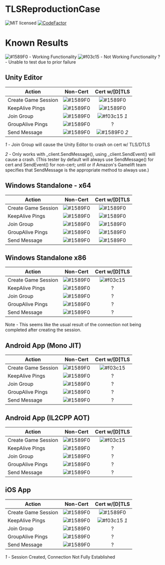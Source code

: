 # TLSReproductionCase
![MIT licensed](https://img.shields.io/badge/license-MIT-blue.svg)
[![CodeFactor](https://www.codefactor.io/repository/github/skytech6/awsrealtimetlstester/badge/master)](https://www.codefactor.io/repository/github/skytech6/awsrealtimetlstester/overview/master)
 
# Known Results
![#1589F0](https://via.placeholder.com/15/1589F0/000000?text=+) - Working Functionality
![#f03c15](https://via.placeholder.com/15/f03c15/000000?text=+) - Not Working Functionality
? - Unable to test due to prior failure

## Unity Editor

|**Action** | **Non-Cert** | **Cert w/[D]TLS** |
| ----- |:-------:|:---:|
|Create Game Session | ![#1589F0](https://via.placeholder.com/15/1589F0/000000?text=+) | ![#1589F0](https://via.placeholder.com/15/1589F0/000000?text=+) |
|KeepAlive Pings | ![#1589F0](https://via.placeholder.com/15/1589F0/000000?text=+) | ![#1589F0](https://via.placeholder.com/15/1589F0/000000?text=+) |
|Join Group | ![#1589F0](https://via.placeholder.com/15/1589F0/000000?text=+) | ![#f03c15](https://via.placeholder.com/15/f03c15/000000?text=+) *1* |
|GroupAlive Pings | ![#1589F0](https://via.placeholder.com/15/1589F0/000000?text=+) | ? |
|Send Message | ![#1589F0](https://via.placeholder.com/15/1589F0/000000?text=+) | ![#1589F0](https://via.placeholder.com/15/1589F0/000000?text=+) *2* |

*1* - Join Group will cause the Unity Editor to crash on cert w/ TLS/DTLS

*2* - Only works with _client.SendMessage(), using _client.SendEvent() will cause a crash. (This tester by default will always use SendMessage() for cert and SendEvent() for non-cert; until or if Amazon's Gamelift team specifies that SendMessage is the appropriate method to always use.) 

## Windows Standalone - x64

|**Action** | **Non-Cert** | **Cert w/[D]TLS** |
| ----- |:-------:|:---:|
|Create Game Session | ![#1589F0](https://via.placeholder.com/15/1589F0/000000?text=+) | ![#1589F0](https://via.placeholder.com/15/1589F0/000000?text=+) |
|KeepAlive Pings | ![#1589F0](https://via.placeholder.com/15/1589F0/000000?text=+) | ![#1589F0](https://via.placeholder.com/15/1589F0/000000?text=+) |
|Join Group | ![#1589F0](https://via.placeholder.com/15/1589F0/000000?text=+) | ![#1589F0](https://via.placeholder.com/15/1589F0/000000?text=+) |
|GroupAlive Pings | ![#1589F0](https://via.placeholder.com/15/1589F0/000000?text=+) | ![#1589F0](https://via.placeholder.com/15/1589F0/000000?text=+) |
|Send Message | ![#1589F0](https://via.placeholder.com/15/1589F0/000000?text=+) | ![#1589F0](https://via.placeholder.com/15/1589F0/000000?text=+) |


## Windows Standalone x86

|**Action** | **Non-Cert** | **Cert w/[D]TLS** |
| ----- |:-------:|:---:|
|Create Game Session | ![#1589F0](https://via.placeholder.com/15/1589F0/000000?text=+) | ![#f03c15](https://via.placeholder.com/15/f03c15/000000?text=+) |
|KeepAlive Pings | ![#1589F0](https://via.placeholder.com/15/1589F0/000000?text=+) | ? |
|Join Group | ![#1589F0](https://via.placeholder.com/15/1589F0/000000?text=+) | ? |
|GroupAlive Pings | ![#1589F0](https://via.placeholder.com/15/1589F0/000000?text=+) | ? |
|Send Message | ![#1589F0](https://via.placeholder.com/15/1589F0/000000?text=+) | ? |

Note - This seems like the usual result of the connection not being completed after creating the session. 

## Android App (Mono JIT)

|**Action** | **Non-Cert** | **Cert w/[D]TLS** |
| ----- |:-------:|:---:|
|Create Game Session | ![#1589F0](https://via.placeholder.com/15/1589F0/000000?text=+) | ![#f03c15](https://via.placeholder.com/15/f03c15/000000?text=+) |
|KeepAlive Pings | ![#1589F0](https://via.placeholder.com/15/1589F0/000000?text=+) | ? |
|Join Group | ![#1589F0](https://via.placeholder.com/15/1589F0/000000?text=+) | ? |
|GroupAlive Pings | ![#1589F0](https://via.placeholder.com/15/1589F0/000000?text=+) | ? |
|Send Message | ![#1589F0](https://via.placeholder.com/15/1589F0/000000?text=+) | ? |

## Android App (IL2CPP AOT)

|**Action** | **Non-Cert** | **Cert w/[D]TLS** |
| ----- |:-------:|:---:|
|Create Game Session | ![#1589F0](https://via.placeholder.com/15/1589F0/000000?text=+) | ![#f03c15](https://via.placeholder.com/15/f03c15/000000?text=+) |
|KeepAlive Pings | ![#1589F0](https://via.placeholder.com/15/1589F0/000000?text=+) | ? |
|Join Group | ![#1589F0](https://via.placeholder.com/15/1589F0/000000?text=+) | ? |
|GroupAlive Pings | ![#1589F0](https://via.placeholder.com/15/1589F0/000000?text=+) | ? |
|Send Message | ![#1589F0](https://via.placeholder.com/15/1589F0/000000?text=+) | ? |

## iOS App 

|**Action** | **Non-Cert** | **Cert w/[D]TLS** |
| ----- |:-------:|:---:|
|Create Game Session | ![#1589F0](https://via.placeholder.com/15/1589F0/000000?text=+) | ![#1589F0](https://via.placeholder.com/15/1589F0/000000?text=+) |
|KeepAlive Pings | ![#1589F0](https://via.placeholder.com/15/1589F0/000000?text=+) | ![#f03c15](https://via.placeholder.com/15/f03c15/000000?text=+) *1* |
|Join Group | ![#1589F0](https://via.placeholder.com/15/1589F0/000000?text=+) | ? |
|GroupAlive Pings | ![#1589F0](https://via.placeholder.com/15/1589F0/000000?text=+) | ? |
|Send Message | ![#1589F0](https://via.placeholder.com/15/1589F0/000000?text=+) | ? |

*1* - Session Created, Connection Not Fully Established
